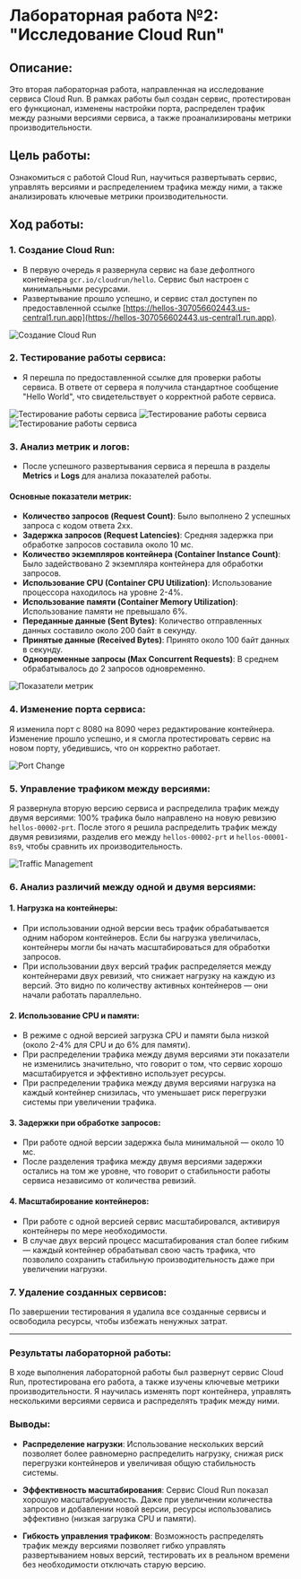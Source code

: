 
# Лабораторная работа №2: "Исследование Cloud Run"

## Описание:
Это вторая лабораторная работа, направленная на исследование сервиса Cloud Run. В рамках работы был создан сервис, протестирован его функционал, изменены настройки порта, распределен трафик между разными версиями сервиса, а также проанализированы метрики производительности.

## Цель работы:
Ознакомиться с работой Cloud Run, научиться развертывать сервис, управлять версиями и распределением трафика между ними, а также анализировать ключевые метрики производительности.

## Ход работы:

### 1. Создание Cloud Run:
- В первую очередь я развернула сервис на базе дефолтного контейнера `gcr.io/cloudrun/hello`. Сервис был настроен с минимальными ресурсами.
- Развертывание прошло успешно, и сервис стал доступен по предоставленной ссылке [https://hellos-307056602443.us-central1.run.app](https://hellos-307056602443.us-central1.run.app).

![Создание Cloud Run](./IMAGE%202024-10-25%2020:37:29.jpg)
### 2. Тестирование работы сервиса:
- Я перешла по предоставленной ссылке для проверки работы сервиса. В ответе от сервера я получила стандартное сообщение "Hello World", что свидетельствует о корректной работе сервиса.
  
![Тестирование работы сервиса](./IMAGE%202024-10-25%2020:37:32.jpg)
![Тестирование работы сервиса](./IMAGE%202024-10-25%2020:37:34.jpg)
![Тестирование работы сервиса](./IMAGE%202024-10-25%2020:37:37.jpg)
### 3. Анализ метрик и логов:
- После успешного развертывания сервиса я перешла в разделы **Metrics** и **Logs** для анализа показателей работы.

#### Основные показатели метрик:
- **Количество запросов (Request Count)**: Было выполнено 2 успешных запроса с кодом ответа 2xx.
- **Задержка запросов (Request Latencies)**: Средняя задержка при обработке запросов составила около 10 мс.
- **Количество экземпляров контейнера (Container Instance Count)**: Было задействовано 2 экземпляра контейнера для обработки запросов.
- **Использование CPU (Container CPU Utilization)**: Использование процессора находилось на уровне 2-4%.
- **Использование памяти (Container Memory Utilization)**: Использование памяти не превышало 6%.
- **Переданные данные (Sent Bytes)**: Количество отправленных данных составило около 200 байт в секунду.
- **Принятые данные (Received Bytes)**: Принято около 100 байт данных в секунду.
- **Одновременные запросы (Max Concurrent Requests)**: В среднем обрабатывалось до 2 запросов одновременно.

![Показатели метрик](./IMAGE%202024-10-25%2020:37:34.jpg)

### 4. Изменение порта сервиса:
Я изменила порт с 8080 на 8090 через редактирование контейнера. Изменение прошло успешно, и я смогла протестировать сервис на новом порту, убедившись, что он корректно работает.

![Port Change](./IMAGE%202024-10-25%2020:37:37.jpg)

### 5. Управление трафиком между версиями:
Я развернула вторую версию сервиса и распределила трафик между двумя версиями: 100% трафика было направлено на новую ревизию `hellos-00002-prt`. После этого я решила распределить трафик между двумя ревизиями, разделив его между `hellos-00002-prt` и `hellos-00001-8s9`, чтобы сравнить их производительность.

![Traffic Management](./IMAGE%202024-10-25%2020:37:41.jpg)

### 6. Анализ различий между одной и двумя версиями:

#### 1. Нагрузка на контейнеры:
- При использовании одной версии весь трафик обрабатывается одним набором контейнеров. Если бы нагрузка увеличилась, контейнеры могли бы начать масштабироваться для обработки запросов.
- При использовании двух версий трафик распределяется между контейнерами двух ревизий, что снижает нагрузку на каждую из версий. Это видно по количеству активных контейнеров — они начали работать параллельно.

#### 2. Использование CPU и памяти:
- В режиме с одной версией загрузка CPU и памяти была низкой (около 2-4% для CPU и до 6% для памяти).
- При распределении трафика между двумя версиями эти показатели не изменились значительно, что говорит о том, что сервис хорошо масштабируется и эффективно использует ресурсы.
- При распределении трафика между двумя версиями нагрузка на каждый контейнер снизилась, что уменьшает риск перегрузки системы при увеличении трафика.

#### 3. Задержки при обработке запросов:
- При работе одной версии задержка была минимальной — около 10 мс.
- После разделения трафика между двумя версиями задержки остались на том же уровне, что говорит о стабильности работы сервиса независимо от количества ревизий.

#### 4. Масштабирование контейнеров:
- При работе с одной версией сервис масштабировался, активируя контейнеры по мере необходимости.
- В случае двух версий процесс масштабирования стал более гибким — каждый контейнер обрабатывал свою часть трафика, что позволило сохранить стабильную производительность даже при увеличении нагрузки.


### 7. Удаление созданных сервисов:
По завершении тестирования я удалила все созданные сервисы и освободила ресурсы, чтобы избежать ненужных затрат.

---

### Результаты лабораторной работы:
В ходе выполнения лабораторной работы был развернут сервис Cloud Run, протестирована его работа, а также изучены ключевые метрики производительности. Я научилась изменять порт контейнера, управлять несколькими версиями сервиса и распределять трафик между ними.

### Выводы:

- **Распределение нагрузки**: Использование нескольких версий позволяет более равномерно распределить нагрузку, снижая риск перегрузки контейнеров и увеличивая общую стабильность системы.
  
- **Эффективность масштабирования**: Сервис Cloud Run показал хорошую масштабируемость. Даже при увеличении количества запросов и добавлении новой версии, ресурсы использовались эффективно (низкая загрузка CPU и памяти).

- **Гибкость управления трафиком**: Возможность распределять трафик между версиями позволяет гибко управлять развертыванием новых версий, тестировать их в реальном времени без необходимости отключать старую версию.

